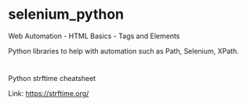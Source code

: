 # selenium_python
Web Automation - HTML Basics - Tags and Elements

Python libraries to help with automation such as Path, Selenium, XPath.
#
###
Python strftime cheatsheet

Link: https://strftime.org/
